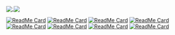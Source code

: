 <a href="https://github-readme-stats.vercel.app/api?username=Griefed&show_icons=true&theme=blue-green">
  <img align="center" src="https://github-readme-stats.vercel.app/api?username=Griefed&show_icons=true&theme=blue-green" />
</a>
<a href="https://github-readme-stats.vercel.app/api/top-langs/?username=Griefed&langs_count=8">
  <img align="center" src="https://github-readme-stats.vercel.app/api/top-langs/?username=Griefed&langs_count=8" />
</a>

[![ReadMe Card](https://github-readme-stats.vercel.app/api/pin/?username=Griefed&repo=docker-D-Zone)](https://github.com/Griefed/docker-D-Zone)
[![ReadMe Card](https://github-readme-stats.vercel.app/api/pin/?username=Griefed&repo=docker-dcc)](https://github.com/Griefed/docker-dcc)
[![ReadMe Card](https://github-readme-stats.vercel.app/api/pin/?username=Griefed&repo=docker-SUI)](https://github.com/Griefed/docker-SUI)
[![ReadMe Card](https://github-readme-stats.vercel.app/api/pin/?username=Griefed&repo=docker-ICEcoder)](https://github.com/Griefed/docker-ICEcoder)
[![ReadMe Card](https://github-readme-stats.vercel.app/api/pin/?username=Griefed&repo=docker-Composerize)](https://github.com/Griefed/docker-Composerize)
[![ReadMe Card](https://github-readme-stats.vercel.app/api/pin/?username=Griefed&repo=Unicorn-HAT-HD-Various-Animations-and-Stuff)](https://github.com/Griefed/Unicorn-HAT-HD-Various-Animations-and-Stuff)
[![ReadMe Card](https://github-readme-stats.vercel.app/api/pin/?username=Griefed&repo=Unicorn-HAT-HD-CPU-Temperature)](https://github.com/Griefed/Unicorn-HAT-HD-CPU-Temperature)
[![ReadMe Card](https://github-readme-stats.vercel.app/api/pin/?username=Griefed&repo=Dynmap-Renderdata)](https://github.com/Griefed/Dynmap-Renderdata)
